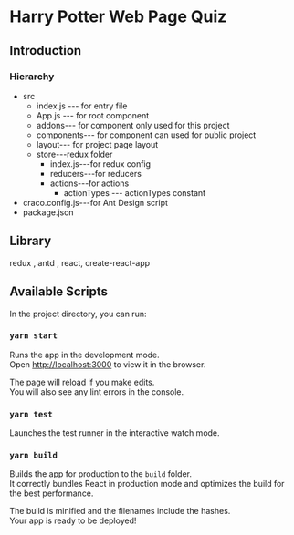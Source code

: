 # Harry Potter Web Page Quiz

## Introduction

### Hierarchy

- src
  - index.js --- for entry file
  - App.js --- for root component
   - addons--- for component only used for this project
   - components--- for component can used for public project
   - layout--- for project page layout
   - store---redux folder
      - index.js---for redux config
      - reducers---for reducers
      - actions---for actions
         - actionTypes --- actionTypes constant
 - craco.config.js---for Ant Design script 
 - package.json

## Library

redux , antd , react, create-react-app

## Available Scripts

In the project directory, you can run:

### `yarn start`

Runs the app in the development mode.<br />
Open [http://localhost:3000](http://localhost:3000) to view it in the browser.

The page will reload if you make edits.<br />
You will also see any lint errors in the console.

### `yarn test`

Launches the test runner in the interactive watch mode.<br />

### `yarn build`

Builds the app for production to the `build` folder.<br />
It correctly bundles React in production mode and optimizes the build for the best performance.

The build is minified and the filenames include the hashes.<br />
Your app is ready to be deployed!
